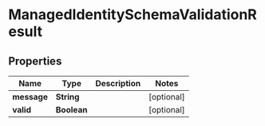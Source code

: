 

# ManagedIdentitySchemaValidationResult


## Properties

Name | Type | Description | Notes
------------ | ------------- | ------------- | -------------
**message** | **String** |  |  [optional]
**valid** | **Boolean** |  |  [optional]



